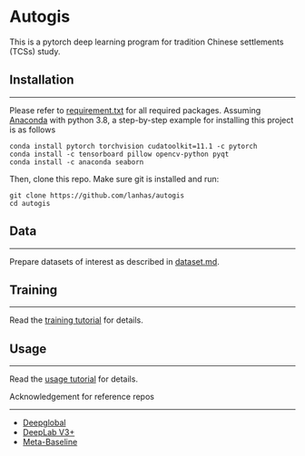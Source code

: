 # Autogis

This is a pytorch deep learning program for tradition Chinese settlements (TCSs) study.


## Installation

---
Please refer to [requirement.txt](./requirements.txt) for all required packages. Assuming [Anaconda](https://www.anaconda.com/products/distribution) with python 3.8, a step-by-step example for installing this project is as follows

```commandline
conda install pytorch torchvision cudatoolkit=11.1 -c pytorch
conda install -c tensorboard pillow opencv-python pyqt
conda install -c anaconda seaborn
```

Then, clone this repo. Make sure git is installed and run:

```commandline
git clone https://github.com/lanhas/autogis
cd autogis
```

## Data

---

Prepare datasets of interest as described in [dataset.md](./dataset.md).

## Training

---
Read the [training tutorial](./train.md) for details.

## Usage

---
Read the [usage tutorial](./usage.md) for details.

Acknowledgement for reference repos

---

+ [Deepglobal](https://github.com/chrischoy/DeepGlobalRegistration)
+ [DeepLab V3+](https://github.com/jfzhang95/pytorch-deeplab-xception)
+ [Meta-Baseline](https://github.com/yinboc/few-shot-meta-baseline)

[//]: # (##Citation)

[//]: # (---)

[//]: # (```commandline)

[//]: # (@misc{xue2022antra,)

[//]: # (      title{An Environmental Patterns Recognition Method of Traditional Chinese Settlements via Meta-Learning},)

[//]: # (      author={Peng Xue})

[//]: # ()
[//]: # (})

[//]: # (```)

